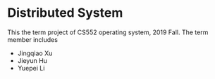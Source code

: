# Distributed System 

This the term project of CS552 operating system, 2019 Fall. The term member includes 

- Jingqiao Xu
- Jieyun Hu
- Yuepei Li


